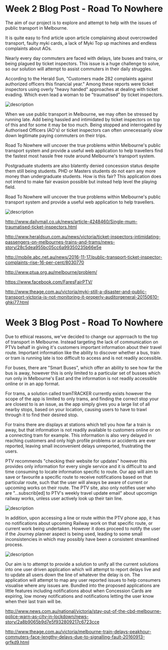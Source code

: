  
#    Week 2 Blog Post - Road To Nowhere
 
The aim of our project is to explore and attempt to help with the issues of public transport in Melbourne.

It is quite easy to find article upon article complaining about overcrowded transport, faulty myki cards, a lack of Myki Top up machines and endless complaints about AOs.

Nearly every day commuters are faced with delays, late buses and trains, or being plagued by ticket inspectors. This issue is a huge challenge to solve, so our solution will attempt to assist commuters in their daily struggles.

According to the Herald Sun, "Customers made 282 complaints against authorized officers this financial year." Among these reports were ticket inspectors using overly "heavy handed" approaches at dealing with ticket evading. Which even lead a woman to be "traumatised" by ticket inspectors.

![description](images/blog/week2/heavyhanded.jpg)

When we use public transport in Melbourne, we may often be stressed by running late. Add being hassled and intimidated by ticket inspectors on top of this and for some it may be too much. Being stopped and interrogated by Authorised Officers (AO's) or ticket inspectors can often unnecessarily slow down legitimate paying commuters on their trips.


Road To Nowhere will uncover the true problems within Melbourne's public transport system and provide a useful web application to help travellers find the fastest most hassle free route around Melbourne's transport system.

Postgraduate students are also blatently denied concession status despite them still being students. PHD or Masters students do not earn any more money than undergraduate students. How is this fair? This application does not intend to make fair evasion possible but instead help level the playing field.

Road To Nowhere will uncover the true problems within Melbourne's public transport system and provide a useful web application to help travellers.

![description](images/blog/week2/mindmap.jpg)


http://www.dailymail.co.uk/news/article-4248460/Single-mum-traumatised-ticket-inspectors.html

http://www.heraldsun.com.au/news/victoria/ticket-inspectors-intimidating-passengers-on-melbournes-trains-and-trams/news-story/28c5dea955bc05cc6a99350235b66e5e

http://mobile.abc.net.au/news/2016-11-17/public-transport-ticket-inspector-complaints-rise-16-per-cent/8030770

http://www.ptua.org.au/melbourne/problem/

https://www.facebook.com/FaresFairPTV/

http://www.theage.com.au/victoria/myki-still-a-disaster-and-public-transport-victoria-is-not-monitoring-it-properly-auditorgeneral-20150610-ghkj77.html

#    Week 3 Blog Post - Road To Nowhere

Due to ethical reasons, we've decided to change our apprroach to the top of transport in Melbourne. Instead targeting the lack of communication on PTVs behalf in giving it's customers important information about their travel route. Important information like the ability to discover whether a bus, train or tram is running late is too difficult to access and is not readily accessible.

For buses, there are "Smart Buses", which offer an ability to see how far the bus is away, however this is only limited to a particular set of busses which run only in Melbourne's East and the information is not readily accessible online or in an app format.

For trams, a solution called tramTRACKER currently exists however the scope of the app is limited to only trams, and finding the correct stop your are closest to is an issue, as the app simply gives you a large list of all nearby stops, based on your location, causing users to have to trawl through it to find their desired stop.

For trains there are displays at stations which tell you how far a train is away, but that information is not readily available to customers online or on a connecting tram for example. This information is also very delayed in reaching customers and only high profile problems or accidents are ever reported, leaving small inconvenient delays unreported, frustrating the users.

PTV recommends "checking their website for updates" however this provides only information for every single service and it is difficult to and time consuming to locate information specific to route. Our app will aim to save or favourite a specific route to receive notifications based on that particular route, such that the user will always be aware of current or upcoming works on their route. The PTV site, also only notifies user who are "...subscrib[ed] to PTV's weekly travel update email" about upcomign railway works, unless user actively look up their tain line.

![description](images/blog/week3/Bus%20Delays.PNG)

In addition, upon accessing a line or route within the PTV phone app, it has no notifications about upcoming Railway work on that specific route, or current work being undertaken. However it does proceed to notify the user if the Journey planner aspect is being used, leading to some small inconsistencies in which may possibly have been a consistent streamlined process.

![description](images/blog/week3/No%20notification.png)

Our aim is to attempt to provide a solution to unify all the current solutions into one user driven application which will attempt to report delays live and to update all users down the line of whatever the delay is on. The application will attempt to map any user reported issues to help consumers visualise where any issues are. Bundled into the proposed applications are little features including notifications about when Concession Cards are expiring, low money notifications and notifications letting the user know when their last train will be.

http://www.news.com.au/national/victoria/stay-out-of-the-cbd-melbourne-police-warn-as-city-in-lockdown/news-story/2a8b9065b9d7e5f932809217c6723cce

http://www.theage.com.au/victoria/melbourne-train-delays-peakhour-commuters-face-lengthy-delays-due-to-signalling-fault-20160913-grfkd9.html
